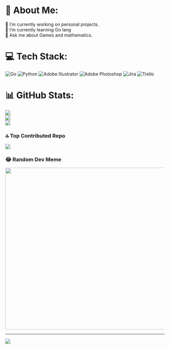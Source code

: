 # 💫 About Me:
🔭 I’m currently working on personal projects.<br>🌱 I’m currently learning Go lang<br>💬 Ask me about Games and mathematics. <br>


# 💻 Tech Stack:
![Go](https://img.shields.io/badge/go-%2300ADD8.svg?style=for-the-badge&logo=go&logoColor=white) ![Python](https://img.shields.io/badge/python-3670A0?style=for-the-badge&logo=python&logoColor=ffdd54) ![Adobe Illustrator](https://img.shields.io/badge/adobeillustrator-%23FF9A00.svg?style=for-the-badge&logo=adobeillustrator&logoColor=white) ![Adobe Photoshop](https://img.shields.io/badge/adobephotoshop-%2331A8FF.svg?style=for-the-badge&logo=adobephotoshop&logoColor=white) ![Jira](https://img.shields.io/badge/jira-%230A0FFF.svg?style=for-the-badge&logo=jira&logoColor=white) ![Trello](https://img.shields.io/badge/Trello-%23026AA7.svg?style=for-the-badge&logo=Trello&logoColor=white)
# 📊 GitHub Stats:
![](https://github-readme-stats.vercel.app/api?username=hadi-ra&theme=dark&hide_border=false&include_all_commits=true&count_private=true)<br/>
![](https://github-readme-streak-stats.herokuapp.com/?user=hadi-ra&theme=dark&hide_border=false)<br/>
![](https://github-readme-stats.vercel.app/api/top-langs/?username=hadi-ra&theme=dark&hide_border=false&include_all_commits=true&count_private=true&layout=compact)

### 🔝 Top Contributed Repo
![](https://github-contributor-stats.vercel.app/api?username=hadi-ra&limit=5&theme=algolia&combine_all_yearly_contributions=true)

### 😂 Random Dev Meme
<img src="https://rm.up.railway.app/" width="512px"/>

---
[![](https://visitcount.itsvg.in/api?id=hadi-ra&icon=5&color=7)](https://visitcount.itsvg.in)

<!-- Proudly created with GPRM ( https://gprm.itsvg.in ) -->
